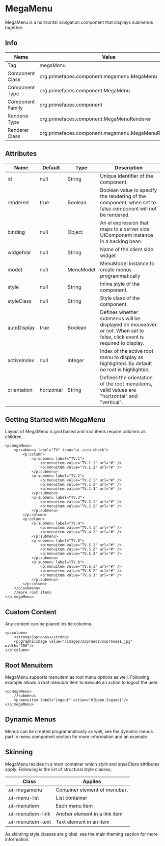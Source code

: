 # MegaMenu

MegaMenu is a horizontal navigation component that displays submenus together.

## Info

| Name | Value |
| --- | --- |
| Tag | megaMenu
| Component Class | org.primefaces.component.megamenu.MegaMenu
| Component Type | org.primefaces.component.MegaMenu
| Component Family | org.primefaces.component |
| Renderer Type | org.primefaces.component.MegaMenuRenderer
| Renderer Class | org.primefaces.component.megamenu.MegaMenuRenderer

## Attributes

| Name | Default | Type | Description | 
| --- | --- | --- | --- |
id | null | String | Unique identifier of the component.
rendered | true | Boolean | Boolean value to specify the rendering of the component, when set to false component will not be rendered.
binding | null | Object | An el expression that maps to a server side UIComponent instance in a backing bean.
widgetVar | null | String | Name of the client side widget
model | null | MenuModel | MenuModel instance to create menus programmatically
style | null | String | Inline style of the component.
styleClass | null | String | Style class of the component.
autoDisplay | true | Boolean | Defines whether submenus will be displayed on mouseover or not. When set to false, click event is required to display.
activeIndex | null | Integer | Index of the active root menu to display as highlighted. By default no root is highlighted.
orientation | horizontal | String | Defines the orientation of the root menuitems, valid values are "horizontal" and "vertical".

## Getting Started with MegaMenu
Layout of MegaMenu is grid based and root items require columns as children.

```xhtml
<p:megaMenu>
    <p:submenu label="TV" icon="ui-icon-check">
        <p:column>
            <p:submenu label="TV.1">
                <p:menuitem value="TV.1.1" url="#" />
                <p:menuitem value="TV.1.2" url="#" />
            </p:submenu>
            <p:submenu label="TV.2">
                <p:menuitem value="TV.2.1" url="#" />
                <p:menuitem value="TV.2.2" url="#" />
                <p:menuitem value="TV.2.3" url="#" />
            </p:submenu>
            <p:submenu label="TV.3">
                <p:menuitem value="TV.3.1" url="#" />
                <p:menuitem value="TV.3.2" url="#" />
            </p:submenu>
        </p:column>
        <p:column>
            <p:submenu label="TV.4">
                <p:menuitem value="TV.4.1" url="#" />
                <p:menuitem value="TV.4.2" url="#" />
            </p:submenu>
            <p:submenu label="TV.5">
                <p:menuitem value="TV.5.1" url="#" />
                <p:menuitem value="TV.5.2" url="#" />
                <p:menuitem value="TV.5.3" url="#" />
            </p:submenu>
            <p:submenu label="TV.6">
                <p:menuitem value="TV.6.1" url="#" />
                <p:menuitem value="TV.6.2" url="#" />
                <p:menuitem value="TV.6.3" url="#" />
            </p:submenu>
        </p:column>
    </p:submenu>
    //more root items
</p:megaMenu>
```

## Custom Content
Any content can be placed inside columns.

```xhtml
<p:column>
    <strong>Sopranos</strong>
    <p:graphicImage value="/images/sopranos/sopranos1.jpg" width="200"/>
</p:column>
```
## Root Menuitem
MegaMenu supports menuitem as root menu options as well. Following example allows a root
menubar item to execute an action to logout the user.

```xhtml
<p:megaMenu>
    //submenus
    <p:menuitem label="Logout" action="#{bean.logout}"/>
</p:megaMenu>
```
## Dynamic Menus
Menus can be created programmatically as well, see the dynamic menus part in menu component
section for more information and an example.

## Skinning
MegaMenu resides in a main container which _style_ and _styleClass_ attributes apply. Following is the
list of structural style classes;

| Class | Applies | 
| --- | --- | 
.ui-megamenu | Container element of menubar.
.ui-menu-list | List container
.ui-menuitem | Each menu item
.ui-menuitem-link | Anchor element in a link item
.ui-menuitem-text | Text element in an item

As skinning style classes are global, see the main theming section for more information.

